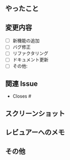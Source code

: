 ## やったこと

<!-- このPRで何を行ったかを簡潔に説明してください -->

## 変更内容

<!-- 変更した内容を詳しく記載してください -->

- [ ] 新機能の追加
- [ ] バグ修正
- [ ] リファクタリング
- [ ] ドキュメント更新
- [ ] その他:

## 関連 Issue

<!-- 関連するIssueがあれば記載してください -->

- Closes #

## スクリーンショット

## レビュアーへのメモ

<!-- レビュアーに特に注意して見てほしいポイントなどがあれば記載してください -->

## その他

<!-- 補足情報や注意点があれば記載してください -->
